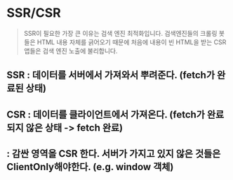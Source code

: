# SSR/CSR

> SSR이 필요한 가장 큰 이유는 검색 엔진 최적화입니다. 검색엔진들의 크롤링 봇들은 HTML 내용 자체를 긁어오기 때문에 처음에 내용이 빈 HTML을 받는 CSR 앱들은 검색 엔진 노출에 불리합니다.

## SSR : 데이터를 서버에서 가져와서 뿌려준다. (fetch가 완료된 상태)

## CSR : 데이터를 클라이언트에서 가져온다. (fetch가 완료되지 않은 상태 -> fetch 완료)

## <ClientOnly> : 감싼 영역을 CSR 한다. 서버가 가지고 있지 않은 것들은 ClientOnly해야한다. (e.g. window 객체)
